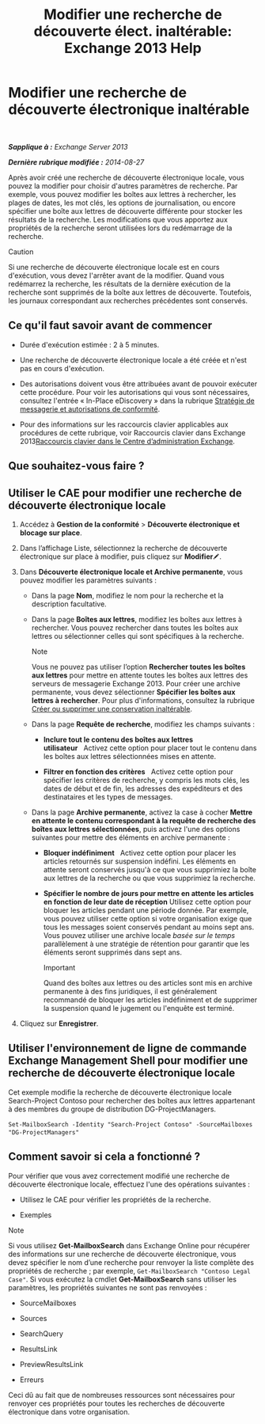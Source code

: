 ﻿---
title: 'Modifier une recherche de découverte élect. inaltérable: Exchange 2013 Help'
TOCTitle: Modifier une recherche de découverte électronique inaltérable
ms:assetid: 3162743c-cc12-4997-91e0-bcbfea8bcb17
ms:mtpsurl: https://technet.microsoft.com/fr-fr/library/Dd335182(v=EXCHG.150)
ms:contentKeyID: 50477840
ms.date: 05/23/2018
mtps_version: v=EXCHG.150
ms.translationtype: MT
---

# Modifier une recherche de découverte électronique inaltérable

 

_**Sapplique à :** Exchange Server 2013_

_**Dernière rubrique modifiée :** 2014-08-27_

Après avoir créé une recherche de découverte électronique locale, vous pouvez la modifier pour choisir d'autres paramètres de recherche. Par exemple, vous pouvez modifier les boîtes aux lettres à rechercher, les plages de dates, les mot clés, les options de journalisation, ou encore spécifier une boîte aux lettres de découverte différente pour stocker les résultats de la recherche. Les modifications que vous apportez aux propriétés de la recherche seront utilisées lors du redémarrage de la recherche.

> [!CAUTION]
> Si une recherche de découverte électronique locale est en cours d'exécution, vous devez l'arrêter avant de la modifier. Quand vous redémarrez la recherche, les résultats de la dernière exécution de la recherche sont supprimés de la boîte aux lettres de découverte. Toutefois, les journaux correspondant aux recherches précédentes sont conservés.


## Ce qu'il faut savoir avant de commencer

  - Durée d'exécution estimée : 2 à 5 minutes.

  - Une recherche de découverte électronique locale a été créée et n'est pas en cours d'exécution.

  - Des autorisations doivent vous être attribuées avant de pouvoir exécuter cette procédure. Pour voir les autorisations qui vous sont nécessaires, consultez l'entrée « In-Place eDiscovery » dans la rubrique [Stratégie de messagerie et autorisations de conformité](messaging-policy-and-compliance-permissions-exchange-2013-help.md).

  - Pour des informations sur les raccourcis clavier applicables aux procédures de cette rubrique, voir Raccourcis clavier dans Exchange 2013[Raccourcis clavier dans le Centre d’administration Exchange](keyboard-shortcuts-in-the-exchange-admin-center-exchange-online-protection-help.md).

## Que souhaitez-vous faire ?

## Utiliser le CAE pour modifier une recherche de découverte électronique locale

1.  Accédez à **Gestion de la conformité** \> **Découverte électronique et blocage sur place**.

2.  Dans l’affichage Liste, sélectionnez la recherche de découverte électronique sur place à modifier, puis cliquez sur **Modifier**![Icône Modifier](images/Bb124582.6f53ccb2-1f13-4c02-bea0-30690e6ea71d(EXCHG.150).gif "Icône Modifier").

3.  Dans **Découverte électronique locale et Archive permanente**, vous pouvez modifier les paramètres suivants :
    
      - Dans la page **Nom**, modifiez le nom pour la recherche et la description facultative.
    
      - Dans la page **Boîtes aux lettres**, modifiez les boîtes aux lettres à rechercher. Vous pouvez rechercher dans toutes les boîtes aux lettres ou sélectionner celles qui sont spécifiques à la recherche.
        
        > [!NOTE]
        > Vous ne pouvez pas utiliser l’option <strong>Rechercher toutes les boîtes aux lettres</strong> pour mettre en attente toutes les boîtes aux lettres des serveurs de messagerie Exchange 2013. Pour créer une archive permanente, vous devez sélectionner <strong>Spécifier les boîtes aux lettres à rechercher</strong>. Pour plus d'informations, consultez la rubrique <a href="create-or-remove-an-in-place-hold-exchange-2013-help.md">Créer ou supprimer une conservation inaltérable</a>.
    
      - Dans la page **Requête de recherche**, modifiez les champs suivants :
        
          - **Inclure tout le contenu des boîtes aux lettres utilisateur**   Activez cette option pour placer tout le contenu dans les boîtes aux lettres sélectionnées mises en attente.
        
          - **Filtrer en fonction des critères**   Activez cette option pour spécifier les critères de recherche, y compris les mots clés, les dates de début et de fin, les adresses des expéditeurs et des destinataires et les types de messages.
    
      - Dans la page **Archive permanente**, activez la case à cocher **Mettre en attente le contenu correspondant à la requête de recherche des boîtes aux lettres sélectionnées**, puis activez l'une des options suivantes pour mettre des éléments en archive permanente :
        
          - **Bloquer indéfiniment**   Activez cette option pour placer les articles retournés sur suspension indéfini. Les éléments en attente seront conservés jusqu'à ce que vous supprimiez la boîte aux lettres de la recherche ou que vous supprimiez la recherche.
        
          - **Spécifier le nombre de jours pour mettre en attente les articles en fonction de leur date de réception** Utilisez cette option pour bloquer les articles pendant une période donnée. Par exemple, vous pouvez utiliser cette option si votre organisation exige que tous les messages soient conservés pendant au moins sept ans. Vous pouvez utiliser une archive locale *basée sur le temps* parallèlement à une stratégie de rétention pour garantir que les éléments seront supprimés dans sept ans.
            
            > [!important]
            > Quand des boîtes aux lettres ou des articles sont mis en archive permanente à des fins juridiques, il est généralement recommandé de bloquer les articles indéfiniment et de supprimer la suspension quand le jugement ou l'enquête est terminé.


4.  Cliquez sur **Enregistrer**.

## Utiliser l'environnement de ligne de commande Exchange Management Shell pour modifier une recherche de découverte électronique locale

Cet exemple modifie la recherche de découverte électronique locale Search-Project Contoso pour rechercher des boîtes aux lettres appartenant à des membres du groupe de distribution DG-ProjectManagers.

    Set-MailboxSearch -Identity "Search-Project Contoso" -SourceMailboxes "DG-ProjectManagers"

## Comment savoir si cela a fonctionné ?

Pour vérifier que vous avez correctement modifié une recherche de découverte électronique locale, effectuez l'une des opérations suivantes :

  - Utilisez le CAE pour vérifier les propriétés de la recherche.

  - Exemples

> [!NOTE]
> Si vous utilisez <strong>Get-MailboxSearch</strong> dans Exchange Online pour récupérer des informations sur une recherche de découverte électronique, vous devez spécifier le nom d’une recherche pour renvoyer la liste complète des propriétés de recherche ; par exemple, <code>Get-MailboxSearch &quot;Contoso Legal Case&quot;</code>. Si vous exécutez la cmdlet <strong>Get-MailboxSearch</strong> sans utiliser les paramètres, les propriétés suivantes ne sont pas renvoyées :
> <ul>
> <li><p>SourceMailboxes</p></li>
> <li><p>Sources</p></li>
> <li><p>SearchQuery</p></li>
> <li><p>ResultsLink</p></li>
> <li><p>PreviewResultsLink</p></li>
> <li><p>Erreurs</p></li></ul>
> Ceci dû au fait que de nombreuses ressources sont nécessaires pour renvoyer ces propriétés pour toutes les recherches de découverte électronique dans votre organisation.
